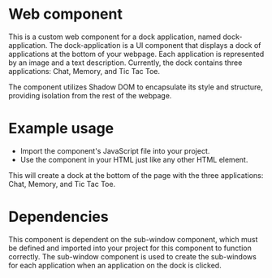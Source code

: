 # <dock-application> Web component

This is a custom web component for a dock application, named dock-application. The dock-application is a UI component that displays a dock of applications at the bottom of your webpage. Each application is represented by an image and a text description. Currently, the dock contains three applications: Chat, Memory, and Tic Tac Toe.

The component utilizes Shadow DOM to encapsulate its style and structure, providing isolation from the rest of the webpage.

# Example usage

- Import the component's JavaScript file into your project.
- Use the component in your HTML just like any other HTML element.

This will create a dock at the bottom of the page with the three applications: Chat, Memory, and Tic Tac Toe.

# Dependencies

This component is dependent on the sub-window component, which must be defined and imported into your project for this component to function correctly. The sub-window component is used to create the sub-windows for each application when an application on the dock is clicked.